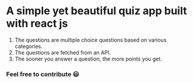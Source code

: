# A simple yet beautiful quiz app built with react js

1) The questions are multiple choice questions based on various categories.
2) The questions are fetched from an API.
3) The sooner you answer a question, the more points you get.

### Feel free to contribute :smiley:
